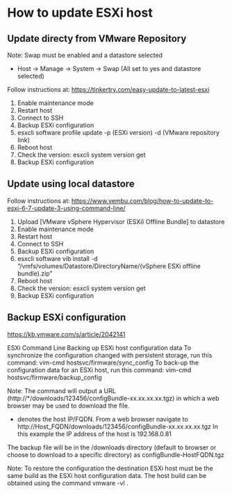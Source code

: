 # How to update ESXi host

## Update directy from VMware Repository

Note:
Swap must be enabled and a datastore selected
- Host -> Manage -> System -> Swap (All set to yes and datastore selected)

Follow instructions at:
https://tinkertry.com/easy-update-to-latest-esxi

1. Enable maintenance mode
2. Restart host
3. Connect to SSH
4. Backup ESXi configuration
5. esxcli software profile update -p (ESXi version) -d (VMware repository link)
6. Reboot host
7. Check the version: esxcli system version get
8. Backup ESXi configuration

## Update using local datastore
Follow instructions at:
https://www.vembu.com/blog/how-to-update-to-esxi-6-7-update-3-using-command-line/

1. Upload [VMware vSphere Hypervisor (ESXi) Offline Bundle] to datastore
2. Enable maintenance mode
3. Restart host
4. Connect to SSH
5. Backup ESXi configuration
6. esxcli software vib install -d “/vmfs/volumes/Datastore/DirectoryName/(vSphere ESXi offline bundle).zip”
7. Reboot host
8. Check the version: esxcli system version get
9. Backup ESXi configuration

## Backup ESXi configuration
https://kb.vmware.com/s/article/2042141

ESXi Command Line
Backing up ESXi host configuration data
To synchronize the configuration changed with persistent storage, run this command:
vim-cmd hostsvc/firmware/sync_config
To back-up the configuration data for an ESXi host, run this command:
vim-cmd hostsvc/firmware/backup_config

Note: The command will output a URL (http://*/downloads/123456/configBundle-xx.xx.xx.xx.tgz) in which a web browser may be used to download the file.

* denotes the host IP/FQDN.
From a web browser navigate to http://Host_FQDN/downloads/123456/configBundle-xx.xx.xx.xx.tgz
In this example the IP address of the host is 192.168.0.81

The backup file will be in the /downloads directory (default to browser or choose to download to a specific directory) as configBundle-HostFQDN.tgz

Note: To restore the configuration the destination ESXi host must be the same build as the ESXi host configuration data. The host build can be obtained using the command vmware -vl .
